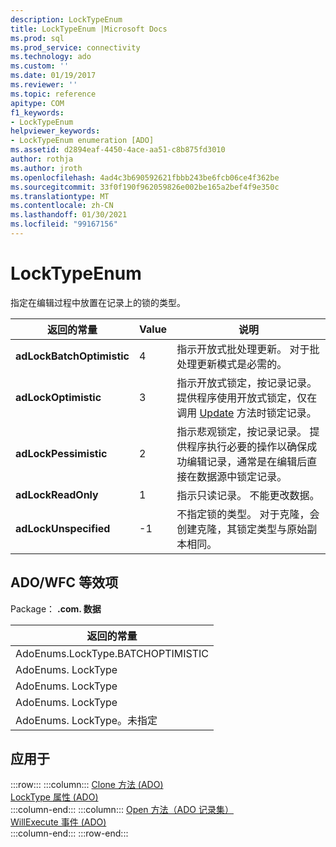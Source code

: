 ```yaml
---
description: LockTypeEnum
title: LockTypeEnum |Microsoft Docs
ms.prod: sql
ms.prod_service: connectivity
ms.technology: ado
ms.custom: ''
ms.date: 01/19/2017
ms.reviewer: ''
ms.topic: reference
apitype: COM
f1_keywords:
- LockTypeEnum
helpviewer_keywords:
- LockTypeEnum enumeration [ADO]
ms.assetid: d2894eaf-4450-4ace-aa51-c8b875fd3010
author: rothja
ms.author: jroth
ms.openlocfilehash: 4ad4c3b690592621fbbb243be6fcb06ce4f362be
ms.sourcegitcommit: 33f0f190f962059826e002be165a2bef4f9e350c
ms.translationtype: MT
ms.contentlocale: zh-CN
ms.lasthandoff: 01/30/2021
ms.locfileid: "99167156"
---
```

# <a name="locktypeenum"></a>LockTypeEnum
指定在编辑过程中放置在记录上的锁的类型。  
  
|返回的常量|Value|说明|  
|--------------|-----------|-----------------|  
|**adLockBatchOptimistic**|4|指示开放式批处理更新。 对于批处理更新模式是必需的。|  
|**adLockOptimistic**|3|指示开放式锁定，按记录记录。 提供程序使用开放式锁定，仅在调用 [Update](./update-method.md) 方法时锁定记录。|  
|**adLockPessimistic**|2|指示悲观锁定，按记录记录。 提供程序执行必要的操作以确保成功编辑记录，通常是在编辑后直接在数据源中锁定记录。|  
|**adLockReadOnly**|1|指示只读记录。 不能更改数据。|  
|**adLockUnspecified**|-1|不指定锁的类型。 对于克隆，会创建克隆，其锁定类型与原始副本相同。|  
  
## <a name="adowfc-equivalent"></a>ADO/WFC 等效项  
 Package： **.com. 数据**  
  
|返回的常量|  
|--------------|  
|AdoEnums.LockType.BATCHOPTIMISTIC|  
|AdoEnums. LockType|  
|AdoEnums. LockType|  
|AdoEnums. LockType|  
|AdoEnums. LockType。未指定|  
  
## <a name="applies-to"></a>应用于  

:::row:::
    :::column:::
        [Clone 方法 (ADO)](./clone-method-ado.md)  
        [LockType 属性 (ADO)](./locktype-property-ado.md)  
    :::column-end:::
    :::column:::
        [Open 方法（ADO 记录集）](./open-method-ado-recordset.md)  
        [WillExecute 事件 (ADO)](./willexecute-event-ado.md)  
    :::column-end:::
:::row-end:::